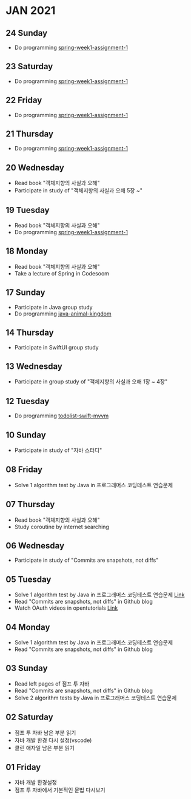 # JAN 2021

## 24 Sunday
  - Do programming [spring-week1-assignment-1](https://github.com/newoo/spring-week1-assignment-1)
  
## 23 Saturday
  - Do programming [spring-week1-assignment-1](https://github.com/newoo/spring-week1-assignment-1)

## 22 Friday
  - Do programming [spring-week1-assignment-1](https://github.com/newoo/spring-week1-assignment-1)

## 21 Thursday
  - Do programming [spring-week1-assignment-1](https://github.com/newoo/spring-week1-assignment-1)

## 20 Wednesday
  - Read book "객체지향의 사실과 오해"
  - Participate in study of "객체지향의 사실과 오해 5장 ~"

## 19 Tuesday
  - Read book "객체지향의 사실과 오해"
  - Do programming [spring-week1-assignment-1](https://github.com/newoo/spring-week1-assignment-1)

## 18 Monday
  - Read book "객체지향의 사실과 오해"
  - Take a lecture of Spring in Codesoom

## 17 Sunday
  - Participate in Java group study
  - Do programming [java-animal-kingdom](https://github.com/newoo/java-animal-kingdom)

## 14 Thursday
  - Participate in SwiftUI group study

## 13 Wednesday
  - Participate in group study of "객체지향의 사실과 오해 1장 ~ 4장"

## 12 Tuesday
  - Do programming [todolist-swift-mvvm](https://github.com/newoo/todolist-swift-mvvm)

## 10 Sunday
  - Participate in study of "자바 스터디"

## 08 Friday
  - Solve 1 algorithm test by Java in 프로그래머스 코딩테스트 연습문제

## 07 Thursday
  - Read book "객체지향의 사실과 오해"
  - Study coroutine by internet searching

## 06 Wednesday
  - Participate in study of "Commits are snapshots, not diffs"

## 05 Tuesday
  - Solve 1 algorithm test by Java in 프로그래머스 코딩테스트 연습문제
  [Link](https://github.com/newoo/daily-coding#%EB%91%90-%EA%B0%9C-%EB%BD%91%EC%95%84%EC%84%9C-%EB%8D%94%ED%95%98%EA%B8%B0)
  - Read "Commits are snapshots, not diffs" in Github blog
  - Watch OAuth videos in opentutorials
  [Link](https://opentutorials.org/course/3405)

## 04 Monday
  - Solve 1 algorithm test by Java in 프로그래머스 코딩테스트 연습문제
  - Read "Commits are snapshots, not diffs" in Github blog

## 03 Sunday
  - Read left pages of 점프 투 자바
  - Read "Commits are snapshots, not diffs" in Github blog
  - Solve 2 algorithm tests by Java in 프로그래머스 코딩테스트 연습문제

## 02 Saturday
  - 점프 투 자바 남은 부분 읽기
  - 자바 개발 환경 다시 설정(vscode) 
  - 클린 애자일 남은 부분 읽기

## 01 Friday
  - 자바 개발 환경설정
  - 점프 투 자바에서 기본적인 문법 다시보기
